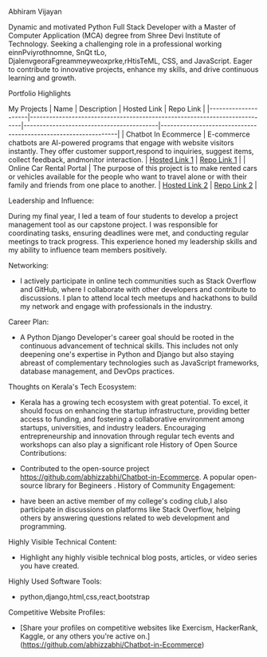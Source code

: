Abhiram Vijayan

Dynamic and motivated Python Full Stack Developer with a Master of Computer Application (MCA) degree from Shree Devi Institute of Technology. Seeking a challenging role in a professional working
einnPviyrothnomne, SnQt tLo, DjalenvgeoraFgreammeyweoxprke,rHtisTeML, CSS, and JavaScript. Eager to contribute to innovative projects, enhance my skills, and drive
continuous learning and growth.

Portfolio Highlights

My Projects
| Name                | Description                                                            | Hosted Link                              | Repo Link                                                      |
|---------------------|---------------------------------------------------------------------------|------------------------------------------|----------------------------------------------------------------|
|  Chatbot In Ecommerce  |   E-commerce chatbots are AI-powered programs that engage with website visitors instantly. They offer customer support,respond to inquiries, suggest items, collect feedback, andmonitor interaction.       | [Hosted Link 1](https://example.com)    | [Repo Link 1](https://github.com/username/project1)             |
| Online Car Rental Portal  | The purpose of this project is to make rented cars or vehicles available for the people who want to travel alone or with their family and friends from one place to another.      | [Hosted Link 2](https://example.com)    | [Repo Link 2](https://github.com/username/project2)             |

Leadership and Influence:

During my final year, I led a team of four students to develop a project management tool as our capstone project. I was responsible for coordinating tasks, ensuring deadlines were met, and conducting regular meetings to track progress. This experience honed my leadership skills and my ability to influence team members positively.

Networking:

- I actively participate in online tech communities such as Stack Overflow and GitHub, where I collaborate with other developers and contribute to discussions. I plan to attend local tech meetups and hackathons to build my network and engage with professionals in the industry.

Career Plan:

- A Python Django Developer's career goal should be rooted in the continuous advancement of technical skills. This includes not only deepening one's expertise in Python and Django but also staying abreast of complementary technologies such as JavaScript frameworks, database management, and DevOps practices.

 Thoughts on Kerala's Tech Ecosystem:

- Kerala has a growing tech ecosystem with great potential. To excel, it should focus on enhancing the startup infrastructure, providing better access to funding, and fostering a collaborative environment among startups, universities, and industry leaders. Encouraging entrepreneurship and innovation through regular tech events and workshops can also play a significant role
  History of Open Source Contributions:

- Contributed to the open-source project https://github.com/abhizzabhi/Chatbot-in-Ecommerce. A popular open-source library for Begineers .
History of Community Engagement:

-  have been an active member of my college's coding club,I also participate in discussions on platforms like Stack Overflow, helping others by answering questions related to web development and programming.

Highly Visible Technical Content:

- Highlight any highly visible technical blog posts, articles, or video series you have created.

Highly Used Software Tools:

- python,django,html,css,react,bootstrap

Competitive Website Profiles:

- [Share your profiles on competitive websites like Exercism, HackerRank, Kaggle, or any others you're active on.]
(https://github.com/abhizzabhi/Chatbot-in-Ecommerce)


